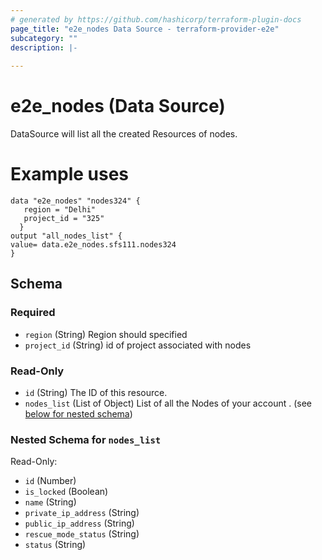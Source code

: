 ```yaml
---
# generated by https://github.com/hashicorp/terraform-plugin-docs
page_title: "e2e_nodes Data Source - terraform-provider-e2e"
subcategory: ""
description: |-
  
---
```


# e2e_nodes (Data Source)
DataSource will list all the created Resources of nodes.

# Example uses
```hcl 
data "e2e_nodes" "nodes324" {
   region = "Delhi"
   project_id = "325"
  }
output "all_nodes_list" {
value= data.e2e_nodes.sfs111.nodes324
}
```





<!-- schema generated by tfplugindocs -->
## Schema

### Required

- `region` (String) Region should specified
- `project_id` (String) id of project associated with nodes

### Read-Only

- `id` (String) The ID of this resource.
- `nodes_list` (List of Object) List of all the Nodes of your account . (see [below for nested schema](#nestedatt--nodes_list))

<a id="nestedatt--nodes_list"></a>
### Nested Schema for `nodes_list`

Read-Only:

- `id` (Number)
- `is_locked` (Boolean)
- `name` (String)
- `private_ip_address` (String)
- `public_ip_address` (String)
- `rescue_mode_status` (String)
- `status` (String)


